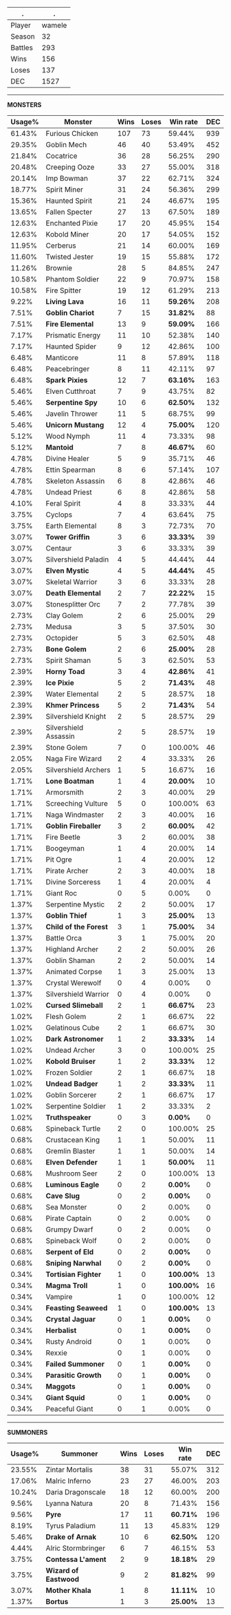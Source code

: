 .|.
|-|-
Player|wamele
Season|32
Battles|293
Wins|156
Loses|137
DEC|1527

---
**MONSTERS**

Usage%|Monster|Wins|Loses|Win rate|DEC|
-|-|-|-|-|-|
61.43%|Furious Chicken|107|73|59.44%|939|
29.35%|Goblin Mech|46|40|53.49%|452|
21.84%|Cocatrice|36|28|56.25%|290|
20.48%|Creeping Ooze|33|27|55.00%|318|
20.14%|Imp Bowman|37|22|62.71%|324|
18.77%|Spirit Miner|31|24|56.36%|299|
15.36%|Haunted Spirit|21|24|46.67%|195|
13.65%|Fallen Specter|27|13|67.50%|189|
12.63%|Enchanted Pixie|17|20|45.95%|154|
12.63%|Kobold Miner|20|17|54.05%|152|
11.95%|Cerberus|21|14|60.00%|169|
11.60%|Twisted Jester|19|15|55.88%|172|
11.26%|Brownie|28|5|84.85%|247|
10.58%|Phantom Soldier|22|9|70.97%|158|
10.58%|Fire Spitter|19|12|61.29%|213|
9.22%|**Living Lava**|16|11|**59.26%**|208|
7.51%|**Goblin Chariot**|7|15|**31.82%**|88|
7.51%|**Fire Elemental**|13|9|**59.09%**|166|
7.17%|Prismatic Energy|11|10|52.38%|140|
7.17%|Haunted Spider|9|12|42.86%|100|
6.48%|Manticore|11|8|57.89%|118|
6.48%|Peacebringer|8|11|42.11%|97|
6.48%|**Spark Pixies**|12|7|**63.16%**|163|
5.46%|Elven Cutthroat|7|9|43.75%|82|
5.46%|**Serpentine Spy**|10|6|**62.50%**|132|
5.46%|Javelin Thrower|11|5|68.75%|99|
5.46%|**Unicorn Mustang**|12|4|**75.00%**|120|
5.12%|Wood Nymph|11|4|73.33%|98|
5.12%|**Mantoid**|7|8|**46.67%**|60|
4.78%|Divine Healer|5|9|35.71%|46|
4.78%|Ettin Spearman|8|6|57.14%|107|
4.78%|Skeleton Assassin|6|8|42.86%|46|
4.78%|Undead Priest|6|8|42.86%|58|
4.10%|Feral Spirit|4|8|33.33%|44|
3.75%|Cyclops|7|4|63.64%|75|
3.75%|Earth Elemental|8|3|72.73%|70|
3.07%|**Tower Griffin**|3|6|**33.33%**|39|
3.07%|Centaur|3|6|33.33%|39|
3.07%|Silvershield Paladin|4|5|44.44%|44|
3.07%|**Elven Mystic**|4|5|**44.44%**|45|
3.07%|Skeletal Warrior|3|6|33.33%|28|
3.07%|**Death Elemental**|2|7|**22.22%**|15|
3.07%|Stonesplitter Orc|7|2|77.78%|39|
2.73%|Clay Golem|2|6|25.00%|29|
2.73%|Medusa|3|5|37.50%|30|
2.73%|Octopider|5|3|62.50%|48|
2.73%|**Bone Golem**|2|6|**25.00%**|28|
2.73%|Spirit Shaman|5|3|62.50%|53|
2.39%|**Horny Toad**|3|4|**42.86%**|41|
2.39%|**Ice Pixie**|5|2|**71.43%**|48|
2.39%|Water Elemental|2|5|28.57%|18|
2.39%|**Khmer Princess**|5|2|**71.43%**|54|
2.39%|Silvershield Knight|2|5|28.57%|29|
2.39%|Silvershield Assassin|2|5|28.57%|19|
2.39%|Stone Golem|7|0|100.00%|46|
2.05%|Naga Fire Wizard|2|4|33.33%|26|
2.05%|Silvershield Archers|1|5|16.67%|16|
1.71%|**Lone Boatman**|1|4|**20.00%**|10|
1.71%|Armorsmith|2|3|40.00%|29|
1.71%|Screeching Vulture|5|0|100.00%|63|
1.71%|Naga Windmaster|2|3|40.00%|16|
1.71%|**Goblin Fireballer**|3|2|**60.00%**|42|
1.71%|Fire Beetle|3|2|60.00%|38|
1.71%|Boogeyman|1|4|20.00%|14|
1.71%|Pit Ogre|1|4|20.00%|12|
1.71%|Pirate Archer|2|3|40.00%|18|
1.71%|Divine Sorceress|1|4|20.00%|4|
1.71%|Giant Roc|0|5|0.00%|0|
1.37%|Serpentine Mystic|2|2|50.00%|17|
1.37%|**Goblin Thief**|1|3|**25.00%**|13|
1.37%|**Child of the Forest**|3|1|**75.00%**|34|
1.37%|Battle Orca|3|1|75.00%|20|
1.37%|Highland Archer|2|2|50.00%|26|
1.37%|Goblin Shaman|2|2|50.00%|14|
1.37%|Animated Corpse|1|3|25.00%|13|
1.37%|Crystal Werewolf|0|4|0.00%|0|
1.37%|Silvershield Warrior|0|4|0.00%|0|
1.02%|**Cursed Slimeball**|2|1|**66.67%**|23|
1.02%|Flesh Golem|2|1|66.67%|22|
1.02%|Gelatinous Cube|2|1|66.67%|30|
1.02%|**Dark Astronomer**|1|2|**33.33%**|14|
1.02%|Undead Archer|3|0|100.00%|25|
1.02%|**Kobold Bruiser**|1|2|**33.33%**|12|
1.02%|Frozen Soldier|2|1|66.67%|18|
1.02%|**Undead Badger**|1|2|**33.33%**|11|
1.02%|Goblin Sorcerer|2|1|66.67%|17|
1.02%|Serpentine Soldier|1|2|33.33%|2|
1.02%|**Truthspeaker**|0|3|**0.00%**|0|
0.68%|Spineback Turtle|2|0|100.00%|25|
0.68%|Crustacean King|1|1|50.00%|11|
0.68%|Gremlin Blaster|1|1|50.00%|14|
0.68%|**Elven Defender**|1|1|**50.00%**|11|
0.68%|Mushroom Seer|2|0|100.00%|13|
0.68%|**Luminous Eagle**|0|2|**0.00%**|0|
0.68%|**Cave Slug**|0|2|**0.00%**|0|
0.68%|Sea Monster|0|2|0.00%|0|
0.68%|Pirate Captain|0|2|0.00%|0|
0.68%|Grumpy Dwarf|0|2|0.00%|0|
0.68%|Spineback Wolf|0|2|0.00%|0|
0.68%|**Serpent of Eld**|0|2|**0.00%**|0|
0.68%|**Sniping Narwhal**|0|2|**0.00%**|0|
0.34%|**Tortisian Fighter**|1|0|**100.00%**|13|
0.34%|**Magma Troll**|1|0|**100.00%**|16|
0.34%|Vampire|1|0|100.00%|12|
0.34%|**Feasting Seaweed**|1|0|**100.00%**|13|
0.34%|**Crystal Jaguar**|0|1|**0.00%**|0|
0.34%|**Herbalist**|0|1|**0.00%**|0|
0.34%|Rusty Android|0|1|0.00%|0|
0.34%|Rexxie|0|1|0.00%|0|
0.34%|**Failed Summoner**|0|1|**0.00%**|0|
0.34%|**Parasitic Growth**|0|1|**0.00%**|0|
0.34%|**Maggots**|0|1|**0.00%**|0|
0.34%|**Giant Squid**|0|1|**0.00%**|0|
0.34%|Peaceful Giant|0|1|0.00%|0|

---
**SUMMONERS**

Usage%|Summoner|Wins|Loses|Win rate|DEC|
-|-|-|-|-|-|
23.55%|Zintar Mortalis|38|31|55.07%|312|
17.06%|Malric Inferno|23|27|46.00%|203|
10.24%|Daria Dragonscale|18|12|60.00%|200|
9.56%|Lyanna Natura|20|8|71.43%|156|
9.56%|**Pyre**|17|11|**60.71%**|196|
8.19%|Tyrus Paladium|11|13|45.83%|129|
5.46%|**Drake of Arnak**|10|6|**62.50%**|120|
4.44%|Alric Stormbringer|6|7|46.15%|53|
3.75%|**Contessa L'ament**|2|9|**18.18%**|29|
3.75%|**Wizard of Eastwood**|9|2|**81.82%**|99|
3.07%|**Mother Khala**|1|8|**11.11%**|10|
1.37%|**Bortus**|1|3|**25.00%**|13|

